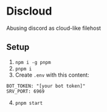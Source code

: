 # Discloud
Abusing discord as cloud-like filehost

## Setup
1. `npm i -g pnpm`
2. `pnpm i`
3. Create `.env` with this content:
```
BOT_TOKEN: "[your bot token]"
SRV_PORT: 6969
```
4. `pnpm start`
